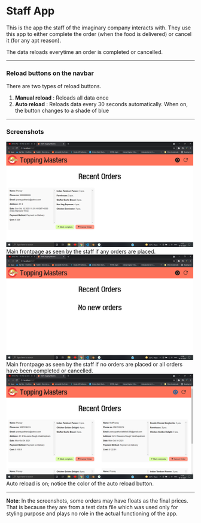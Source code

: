# Staff App

This is the app the staff of the imaginary company interacts with.
They use this app to either complete the order (when the food is delivered) or cancel it (for any apt reason).

The data reloads everytime an order is completed or cancelled.

---

### Reload buttons on the navbar

There are two types of reload buttons.

1. **Manual reload** : Reloads all data once
2. **Auto reload** : Reloads data every 30 seconds automatically. When on, the button changes to a shade of blue

---

### Screenshots


<img src="./screenshots/all-orders.png" alt="main page with orders" width=500 />
Main frontpage as seen by the staff if any orders are placed. <br>


<img src="./screenshots/all-orders-served.png" alt="main page without orders" width=500 />
Main frontpage as seen by the staff if no orders are placed or all orders have been completed or cancelled. <br>


<img src="./screenshots/auto-reload-on.png" alt="auto-reload-on" width=500 />
Auto reload is on; notice the color of the auto reload button. <br>

---

**Note**: In the screenshots, some orders may have floats as the final prices. That is because they are from a test data file which was used only for styling purpose and plays no role in the actual functioning of the app.
